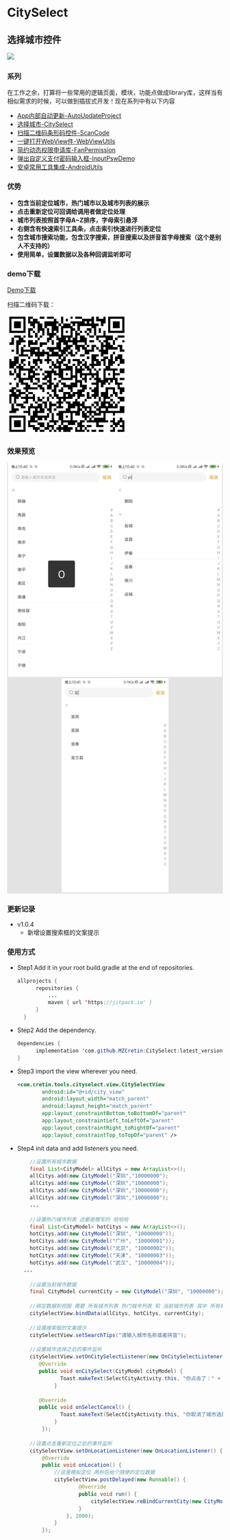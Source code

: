# **CitySelect**     

## 选择城市控件

[![](https://jitpack.io/v/MZCretin/CitySelect.svg)](https://jitpack.io/#MZCretin/CitySelect)

### 系列

在工作之余，打算将一些常用的逻辑页面，模块，功能点做成library库，这样当有相似需求的时候，可以做到插拔式开发！现在系列中有以下内容

+ [App内部自动更新-AutoUpdateProject](https://github.com/MZCretin/AutoUpdateProject)
+ [选择城市-CitySelect](https://github.com/MZCretin/CitySelect)
+ [扫描二维码条形码控件-ScanCode](https://github.com/MZCretin/CitySeScanCode)
+ [一键打开WebView件-WebViewUtils](https://github.com/MZCretin/WebViewUtils)
+ [简约动态权限申请库-FanPermission](https://github.com/MZCretin/FanPermission)
+ [弹出自定义支付密码输入框-InputPswDemo](https://github.com/MZCretin/InputPswDemo)
+ [安卓常用工具集成-AndroidUtils](https://github.com/MZCretin/AndroidUtilsProject)

### 优势

+ **包含当前定位城市，热门城市以及城市列表的展示**
+ **点击重新定位可回调给调用者做定位处理**
+ **城市列表按照首字母A~Z排序，字母索引悬浮**
+ **右侧含有快速索引工具条，点击索引快速进行列表定位**
+ **包含城市搜索功能，包含汉字搜索，拼音搜索以及拼音首字母搜索（这个是别人不支持的）**
+ **使用简单，设置数据以及各种回调监听即可**

### demo下载

[Demo下载](https://raw.githubusercontent.com/MZCretin/CitySelect/master/pic/demo.apk)

扫描二维码下载：

<img src="./pic/erweima.png"/>

### 效果预览

<div style="background:#e3e3e3; color:#FFF" align=center ><img width="250" height="500" src="./pic/111.jpg"/><img width="250" height="500" src="./pic/222.jpg"/> <img width="250" height="500" src="./pic/333.jpg"/></div>

### 更新记录

+ v1.0.4
    + 新增设置搜索框的文案提示

### 使用方式

+ Step1 Add it in your root build.gradle at the end of repositories.

  ```java
  allprojects {
  		repositories {
  			...
  			maven { url 'https://jitpack.io' }
  		}
  	}
  ```

+ Step2 Add the dependency.

  ```java
  dependencies {
  		implementation 'com.github.MZCretin:CitySelect:latest_version'
  }
  ```

+ Step3 import the view wherever you need.

  ```xml
  <com.cretin.tools.cityselect.view.CitySelectView
          android:id="@+id/city_view"
          android:layout_width="match_parent"
          android:layout_height="match_parent"
          app:layout_constraintBottom_toBottomOf="parent"
          app:layout_constraintLeft_toLeftOf="parent"
          app:layout_constraintRight_toRightOf="parent"
          app:layout_constraintTop_toTopOf="parent" />
  ```

+ Step4 init data and add listeners you need.

  ```java
      //设置所有城市数据
  	  final List<CityModel> allCitys = new ArrayList<>();
  	  allCitys.add(new CityModel("深圳","10000000");
  	  allCitys.add(new CityModel("深圳","10000000");
  	  allCitys.add(new CityModel("深圳","10000000");
  	  allCitys.add(new CityModel("深圳","10000000");
      ...
                  
      //设置热门城市列表 这都是瞎写的 哈哈哈
      final List<CityModel> hotCitys = new ArrayList<>();
      hotCitys.add(new CityModel("深圳", "10000000"));
      hotCitys.add(new CityModel("广州", "10000001"));
      hotCitys.add(new CityModel("北京", "10000002"));
      hotCitys.add(new CityModel("天津", "10000003"));
      hotCitys.add(new CityModel("武汉", "10000004"));
  	...
                               
      //设置当前城市数据
      final CityModel currentCity = new CityModel("深圳", "10000000");
  
      //绑定数据到视图 需要 所有城市列表 热门城市列表 和 当前城市列表 其中 所有城市列表是必传的 热门城市和当前城市是选填的 不传就不会显示对应的视图
      citySelectView.bindData(allCitys, hotCitys, currentCity);

      //设置搜索框的文案提示
      citySelectView.setSearchTips("请输入城市名称或者拼音");
                              
      //设置城市选择之后的事件监听
      citySelectView.setOnCitySelectListener(new OnCitySelectListener() {
         @Override
         public void onCitySelect(CityModel cityModel) {
                Toast.makeText(SelectCityActivity.this, "你点击了：" + cityModel.getCityName() + ":" + cityModel.getExtra().toString(), Toast.LENGTH_SHORT).show();
              }
  
         @Override
         public void onSelectCancel() {
                Toast.makeText(SelectCityActivity.this, "你取消了城市选择", Toast.LENGTH_SHORT).show();
              }
          });
  
      //设置点击重新定位之后的事件监听
      citySelectView.setOnLocationListener(new OnLocationListener() {
          @Override
          public void onLocation() {
              //这里模拟定位 两秒后给个随便的定位数据
              citySelectView.postDelayed(new Runnable() {
                      @Override
                      public void run() {
                          citySelectView.reBindCurrentCity(new CityModel("广州", "10000001"));
                      }
                  }, 2000);
              }
          });
  
  ```

  
